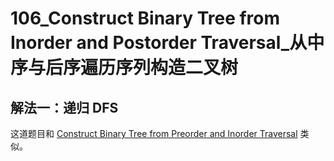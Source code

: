 # 106_Construct Binary Tree from Inorder and Postorder Traversal_从中序与后序遍历序列构造二叉树

## 解法一：递归 DFS 

这道题目和 [Construct Binary Tree from Preorder and Inorder Traversal](https://leetcode.cn/problems/construct-binary-tree-from-preorder-and-inorder-traversal/description/) 类似。


